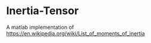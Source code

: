 # Inertia-Tensor
A matlab implementation of https://en.wikipedia.org/wiki/List_of_moments_of_inertia
